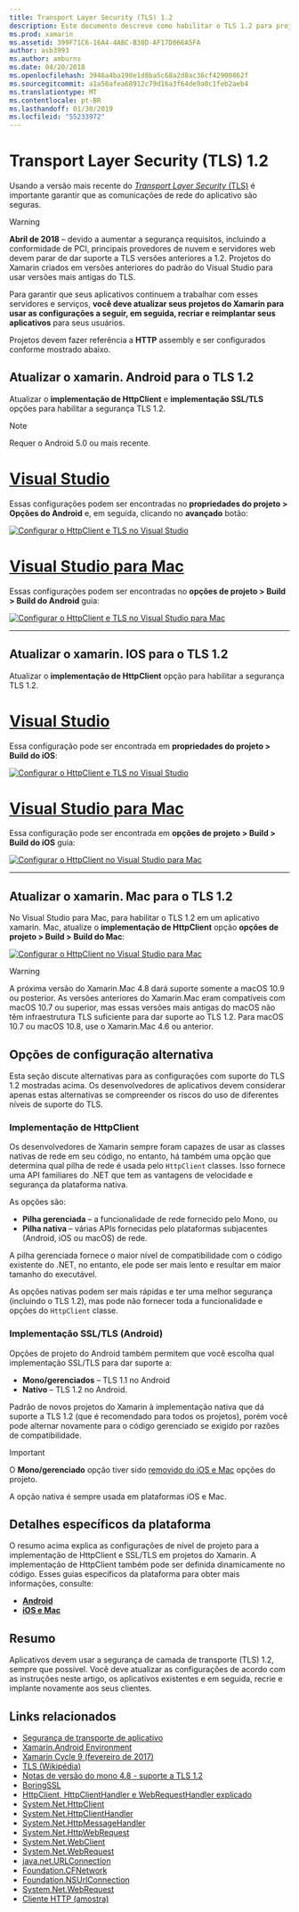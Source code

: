 ```yaml
---
title: Transport Layer Security (TLS) 1.2
description: Este documento descreve como habilitar o TLS 1.2 para projetos xamarin. IOS, xamarin. Android e xamarin. Mac. Ele demonstra como fazer isso no Visual Studio 2017 e Visual Studio para Mac.
ms.prod: xamarin
ms.assetid: 399F71C6-16A4-4ABC-B30D-AF17D066A5FA
author: asb3993
ms.author: amburns
ms.date: 04/20/2018
ms.openlocfilehash: 3946a4ba190e1d8ba5c68a2d8ac36cf42900862f
ms.sourcegitcommit: a1a58afea68912c79d16a3f64de9a0c1feb2aeb4
ms.translationtype: MT
ms.contentlocale: pt-BR
ms.lasthandoff: 01/30/2019
ms.locfileid: "55233972"
---
```

# <a name="transport-layer-security-tls-12"></a>Transport Layer Security (TLS) 1.2

Usando a versão mais recente do [ _Transport Layer Security_ (TLS)](https://en.wikipedia.org/wiki/Transport_Layer_Security) é importante garantir que as comunicações de rede do aplicativo são seguras.

> [!WARNING]
> **Abril de 2018** – devido a aumentar a segurança requisitos, incluindo a conformidade de PCI, principais provedores de nuvem e servidores web devem parar de dar suporte a TLS versões anteriores a 1.2.  Projetos do Xamarin criados em versões anteriores do padrão do Visual Studio para usar versões mais antigas do TLS.
>
> Para garantir que seus aplicativos continuem a trabalhar com esses servidores e serviços, **você deve atualizar seus projetos do Xamarin para usar as configurações a seguir, em seguida, recriar e reimplantar seus aplicativos** para seus usuários.

Projetos devem fazer referência a **HTTP** assembly e ser configurados conforme mostrado abaixo.

## <a name="update-xamarinandroid-to-tls-12"></a>Atualizar o xamarin. Android para o TLS 1.2

Atualizar o **implementação de HttpClient** e **implementação SSL/TLS** opções para habilitar a segurança TLS 1.2.

> [!NOTE]
> Requer o Android 5.0 ou mais recente.

# <a name="visual-studiotabwindows"></a>[Visual Studio](#tab/windows)

Essas configurações podem ser encontradas no **propriedades do projeto > Opções do Android** e, em seguida, clicando no **avançado** botão:

[![Configurar o HttpClient e TLS no Visual Studio](transport-layer-security-images/android-win-sml.png)](transport-layer-security-images/android-win.png#lightbox)

# <a name="visual-studio-for-mactabmacos"></a>[Visual Studio para Mac](#tab/macos)

Essas configurações podem ser encontradas no **opções de projeto > Build > Build do Android** guia:

[![Configurar o HttpClient e TLS no Visual Studio para Mac](transport-layer-security-images/android-mac-sml.png)](transport-layer-security-images/android-mac.png#lightbox)

-----

## <a name="update-xamarinios-to-tls-12"></a>Atualizar o xamarin. IOS para o TLS 1.2

Atualizar o **implementação de HttpClient** opção para habilitar a segurança TLS 1.2.

# <a name="visual-studiotabwindows"></a>[Visual Studio](#tab/windows)

Essa configuração pode ser encontrada em **propriedades do projeto > Build do iOS**:

[![Configurar o HttpClient e TLS no Visual Studio](transport-layer-security-images/ios-win-sml.png)](transport-layer-security-images/ios-win.png#lightbox)

# <a name="visual-studio-for-mactabmacos"></a>[Visual Studio para Mac](#tab/macos)

Essa configuração pode ser encontrada em **opções de projeto > Build > Build do iOS** guia:

[![Configurar o HttpClient no Visual Studio para Mac](transport-layer-security-images/ios-mac-sml.png)](transport-layer-security-images/ios-mac.png#lightbox)

-----

## <a name="update-xamarinmac-to-tls-12"></a>Atualizar o xamarin. Mac para o TLS 1.2

No Visual Studio para Mac, para habilitar o TLS 1.2 em um aplicativo xamarin. Mac, atualize o **implementação de HttpClient** opção **opções de projeto > Build > Build do Mac**:

[![Configurar o HttpClient no Visual Studio para Mac](transport-layer-security-images/macos-mac-sml.png)](transport-layer-security-images/macos-mac.png#lightbox)

> [!WARNING]
> A próxima versão do Xamarin.Mac 4.8 dará suporte somente a macOS 10.9 ou posterior.
> As versões anteriores do Xamarin.Mac eram compatíveis com macOS 10.7 ou superior, mas essas versões mais antigas do macOS não têm infraestrutura TLS suficiente para dar suporte ao TLS 1.2. Para macOS 10.7 ou macOS 10.8, use o Xamarin.Mac 4.6 ou anterior.

## <a name="alternative-configuration-options"></a>Opções de configuração alternativa

Esta seção discute alternativas para as configurações com suporte do TLS 1.2 mostradas acima.
Os desenvolvedores de aplicativos devem considerar apenas estas alternativas se compreender os riscos do uso de diferentes níveis de suporte do TLS.

### <a name="httpclient-implementation"></a>Implementação de HttpClient

Os desenvolvedores de Xamarin sempre foram capazes de usar as classes nativas de rede em seu código, no entanto, há também uma opção que determina qual pilha de rede é usada pelo `HttpClient` classes. Isso fornece uma API familiares do .NET que tem as vantagens de velocidade e segurança da plataforma nativa.

As opções são:

- **Pilha gerenciada** – a funcionalidade de rede fornecido pelo Mono, ou
- **Pilha nativa** – várias APIs fornecidas pelo plataformas subjacentes (Android, iOS ou macOS) de rede.

A pilha gerenciada fornece o maior nível de compatibilidade com o código existente do .NET, no entanto, ele pode ser mais lento e resultar em maior tamanho do executável.

As opções nativas podem ser mais rápidas e ter uma melhor segurança (incluindo o TLS 1.2), mas pode não fornecer toda a funcionalidade e opções do `HttpClient` classe.

### <a name="ssltls-implementation-android"></a>Implementação SSL/TLS (Android)

Opções de projeto do Android também permitem que você escolha qual implementação SSL/TLS para dar suporte a:

- **Mono/gerenciados** – TLS 1.1 no Android
- **Nativo** – TLS 1.2 no Android.

Padrão de novos projetos do Xamarin à implementação nativa que dá suporte a TLS 1.2 (que é recomendado para todos os projetos), porém você pode alternar novamente para o código gerenciado se exigido por razões de compatibilidade.

> [!IMPORTANT]
> O **Mono/gerenciado** opção tiver sido [removido do iOS e Mac](https://developer.xamarin.com/releases/ios/xamarin.ios_10/xamarin.ios_10.8/) opções do projeto.
>
> A opção nativa é sempre usada em plataformas iOS e Mac.

## <a name="platform-specific-details"></a>Detalhes específicos da plataforma

O resumo acima explica as configurações de nível de projeto para a implementação de HttpClient e SSL/TLS em projetos do Xamarin. A implementação de HttpClient também pode ser definida dinamicamente no código. Esses guias específicos da plataforma para obter mais informações, consulte:

- [**Android**](~/android/app-fundamentals/http-stack.md)
- [**iOS e Mac**](~/cross-platform/macios/http-stack.md)

## <a name="summary"></a>Resumo

Aplicativos devem usar a segurança de camada de transporte (TLS) 1.2, sempre que possível.
Você deve atualizar as configurações de acordo com as instruções neste artigo, os aplicativos existentes e em seguida, recrie e implante novamente aos seus clientes.

## <a name="related-links"></a>Links relacionados

- [Segurança de transporte de aplicativo](~/ios/app-fundamentals/ats.md)
- [Xamarin.Android Environment](~/android/deploy-test/environment.md)
- [Xamarin Cycle 9 (fevereiro de 2017)](https://releases.xamarin.com/stable-release-cycle-9/)
- [TLS (Wikipédia)](https://en.wikipedia.org/wiki/Transport_Layer_Security)
- [Notas de versão do mono 4.8 - suporte a TLS 1.2](http://www.mono-project.com/docs/about-mono/releases/4.8.0/#tls-12-support)
- [BoringSSL](https://boringssl.googlesource.com/boringssl/)
- [HttpClient, HttpClientHandler e WebRequestHandler explicado](https://blogs.msdn.microsoft.com/henrikn/2012/08/07/httpclient-httpclienthandler-and-webrequesthandler-explained/)
- [System.Net.HttpClient](https://msdn.microsoft.com/library/system.net.http.httpclient(v=vs.118).aspx)
- [System.Net.HttpClientHandler](https://msdn.microsoft.com/library/system.net.http.httpclienthandler(v=vs.118).aspx)
- [System.Net.HttpMessageHandler](https://msdn.microsoft.com/library/system.net.http.httpmessagehandler(v=vs.118).aspx)
- [System.Net.HttpWebRequest](https://msdn.microsoft.com/library/system.net.httpwebrequest(v=vs.110).aspx)
- [System.Net.WebClient](https://msdn.microsoft.com/library/system.net.webclient(v=vs.110).aspx)
- [System.Net.WebRequest](https://msdn.microsoft.com/library/system.net.webrequest(v=vs.110).aspx)
- [java.net.URLConnection](http://developer.android.com/reference/java/net/URLConnection.html)
- [Foundation.CFNetwork](xref:CoreFoundation.CFNetwork)
- [Foundation.NSUrlConnection](xref:Foundation.NSUrlConnection)
- [System.Net.WebRequest](https://msdn.microsoft.com/library/system.net.webrequest(v=vs.110).aspx)
- [Cliente HTTP (amostra)](https://developer.xamarin.com/samples/monotouch/HttpClient/)
